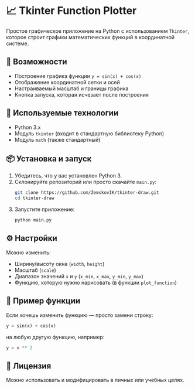 
# 📈 Tkinter Function Plotter

Простое графическое приложение на Python с использованием `Tkinter`, которое строит графики математических функций в координатной системе.

## 🚀 Возможности

- Построение графика функции `y = sin(x) + cos(x)`
- Отображение координатной сетки и осей
- Настраиваемый масштаб и границы графика
- Кнопка запуска, которая исчезает после построения

## 🧰 Используемые технологии

- Python 3.x
- Модуль `tkinter` (входит в стандартную библиотеку Python)
- Модуль `math` (также стандартный)

## 📦 Установка и запуск

1. Убедитесь, что у вас установлен Python 3.
2. Склонируйте репозиторий или просто скачайте `main.py`:
   ```bash
   git clone https://github.com/ZemskovIK/tkinter-draw.git
   cd tkinter-draw
   ```
3. Запустите приложение:
   ```bash
   python main.py
   ```

## ⚙️ Настройки

Можно изменить:
- Ширину/высоту окна (`width`, `height`)
- Масштаб (`scale`)
- Диапазон значений `x` и `y` (`x_min`, `x_max`, `y_min`, `y_max`)
- Функцию, которую нужно нарисовать (в функции `plot_function`)

## 📝 Пример функции

Если хочешь изменить функцию — просто замени строку:

```python
y = sin(x) + cos(x)
```

на любую другую функцию, например:

```python
y = x ** 2
```

## 📃 Лицензия

Можно использовать и модифицировать в личных или учебных целях.
